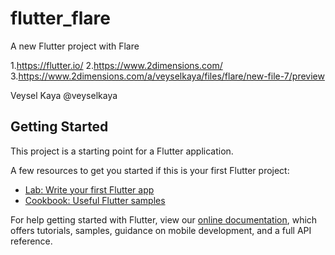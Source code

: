 # flutter_flare

A new Flutter project with Flare


1.https://flutter.io/
2.https://www.2dimensions.com/
3.https://www.2dimensions.com/a/veyselkaya/files/flare/new-file-7/preview

Veysel Kaya
@veyselkaya

## Getting Started

This project is a starting point for a Flutter application.

A few resources to get you started if this is your first Flutter project:

- [Lab: Write your first Flutter app](https://flutter.io/docs/get-started/codelab)
- [Cookbook: Useful Flutter samples](https://flutter.io/docs/cookbook)

For help getting started with Flutter, view our 
[online documentation](https://flutter.io/docs), which offers tutorials, 
samples, guidance on mobile development, and a full API reference.
